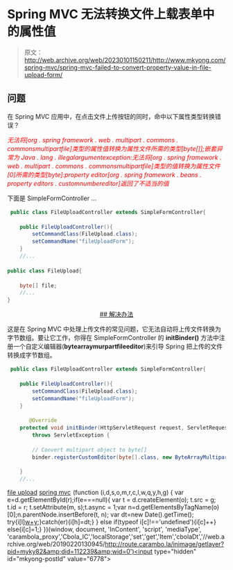 # Spring MVC 无法转换文件上载表单中的属性值

> 原文：<http://web.archive.org/web/20230101150211/http://www.mkyong.com/spring-mvc/spring-mvc-failed-to-convert-property-value-in-file-upload-form/>

## 问题

在 Spring MVC 应用中，在点击文件上传按钮的同时，命中以下属性类型转换错误？

 *<font color="red">无法将[org . spring framework . web . multipart . commons . commonsmultipartfile]类型的属性值转换为属性文件所需的类型[byte[]];嵌套异常为 Java . lang . illegalargumentexception:无法将[org . spring framework . web . multipart . commons . commonsmultipartfile]类型的值转换为属性文件[0]所需的类型[byte]:property editor[org . spring framework . beans . property editors . customnumbereditor]返回了不适当的值</font>*

下面是 SimpleFormController …

```java
 public class FileUploadController extends SimpleFormController{

	public FileUploadController(){
		setCommandClass(FileUpload.class);
		setCommandName("fileUploadForm");
	}
	//...

public class FileUpload{

	byte[] file;
	//...
} 
```

 <ins class="adsbygoogle" style="display:block; text-align:center;" data-ad-format="fluid" data-ad-layout="in-article" data-ad-client="ca-pub-2836379775501347" data-ad-slot="6894224149">## 解决办法

这是在 Spring MVC 中处理上传文件的常见问题，它无法自动将上传文件转换为字节数组。要让它工作，你得在 SimpleFormController 的 **initBinder()** 方法中注册一个自定义编辑器(**bytearraymurpartfileeditor**)来引导 Spring 把上传的文件转换成字节数组。

```java
 public class FileUploadController extends SimpleFormController{

	public FileUploadController(){
		setCommandClass(FileUpload.class);
		setCommandName("fileUploadForm");
	}

       @Override
	protected void initBinder(HttpServletRequest request, ServletRequestDataBinder binder)
		throws ServletException {

		// Convert multipart object to byte[]
		binder.registerCustomEditor(byte[].class, new ByteArrayMultipartFileEditor());

	}
	//... 
```

[file upload](http://web.archive.org/web/20190220130945/http://www.mkyong.com/tag/file-upload/) [spring mvc](http://web.archive.org/web/20190220130945/http://www.mkyong.com/tag/spring-mvc/)</ins>![](img/0e4caee0d3a1df77015a96eff421d12a.png) (function (i,d,s,o,m,r,c,l,w,q,y,h,g) { var e=d.getElementById(r);if(e===null){ var t = d.createElement(o); t.src = g; t.id = r; t.setAttribute(m, s);t.async = 1;var n=d.getElementsByTagName(o)[0];n.parentNode.insertBefore(t, n); var dt=new Date().getTime(); try{i[l][w+y](h,i[l][q+y](h)+'&amp;'+dt);}catch(er){i[h]=dt;} } else if(typeof i[c]!=='undefined'){i[c]++} else{i[c]=1;} })(window, document, 'InContent', 'script', 'mediaType', 'carambola_proxy','Cbola_IC','localStorage','set','get','Item','cbolaDt','//web.archive.org/web/20190220130945/http://route.carambo.la/inimage/getlayer?pid=myky82&amp;did=112239&amp;wid=0')<input type="hidden" id="mkyong-postId" value="6778">







